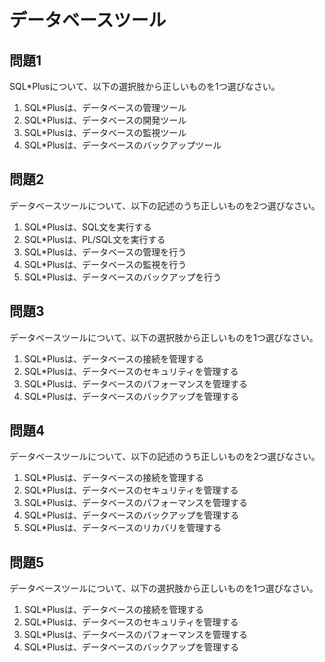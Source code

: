 # データベースツール

## 問題1
SQL*Plusについて、以下の選択肢から正しいものを1つ選びなさい。

1. SQL*Plusは、データベースの管理ツール
2. SQL*Plusは、データベースの開発ツール
3. SQL*Plusは、データベースの監視ツール
4. SQL*Plusは、データベースのバックアップツール

## 問題2
データベースツールについて、以下の記述のうち正しいものを2つ選びなさい。

1. SQL*Plusは、SQL文を実行する
2. SQL*Plusは、PL/SQL文を実行する
3. SQL*Plusは、データベースの管理を行う
4. SQL*Plusは、データベースの監視を行う
5. SQL*Plusは、データベースのバックアップを行う

## 問題3
データベースツールについて、以下の選択肢から正しいものを1つ選びなさい。

1. SQL*Plusは、データベースの接続を管理する
2. SQL*Plusは、データベースのセキュリティを管理する
3. SQL*Plusは、データベースのパフォーマンスを管理する
4. SQL*Plusは、データベースのバックアップを管理する

## 問題4
データベースツールについて、以下の記述のうち正しいものを2つ選びなさい。

1. SQL*Plusは、データベースの接続を管理する
2. SQL*Plusは、データベースのセキュリティを管理する
3. SQL*Plusは、データベースのパフォーマンスを管理する
4. SQL*Plusは、データベースのバックアップを管理する
5. SQL*Plusは、データベースのリカバリを管理する

## 問題5
データベースツールについて、以下の選択肢から正しいものを1つ選びなさい。

1. SQL*Plusは、データベースの接続を管理する
2. SQL*Plusは、データベースのセキュリティを管理する
3. SQL*Plusは、データベースのパフォーマンスを管理する
4. SQL*Plusは、データベースのバックアップを管理する 